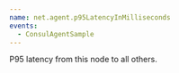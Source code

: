 ```yaml
---
name: net.agent.p95LatencyInMilliseconds
events:
  - ConsulAgentSample
---
```


P95 latency from this node to all others.
